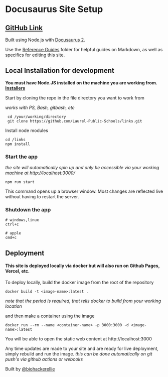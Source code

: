# Docusaurus Site Setup

## [GitHub Link](https://github.com/biohackerellie/portfolio-site/tree/main/docs)

Built using Node.js with [Docusaurus 2](https://docusaurus.io/).

Use the [Reference Guides](./Reference%20Guides/) folder for helpful guides on Markdown, as well as specifics for editing this site.

## Local Installation for development

**You must have Node.JS installed on the machine you are working from. [Installers](https://nodejs.org/en/download/)**

 Start by cloning the repo in the file directory you want to work from

*works with PS, Bash, gitbash, etc*
```
 cd /your/working/directory
 git clone https://github.com/Laurel-Public-Schools/links.git
```
Install node modules
```
cd /links
npm install
```
### Start the app
*the site will automatically spin up and only be accessible via your working machine at http://localhost:3000/*

```
npm run start
```

This command opens up a browser window. Most changes are reflected live without having to restart the server.

### Shutdown the app
```
# windows,linux 
ctrl+c

# apple
cmd+c
```


## Deployment

#### This site is deployed locally via docker but will also run on Github Pages, Vercel, etc.

To deploy locally, build the docker image from the root of the repository 
```
docker build -t <image-name>:latest .
```
*note that the period is required, that tells docker  to build from your working location*

and then make a container using the image
```
docker run --rm --name <container-name> -p 3000:3000 -d <image-name>:latest 
```

You will be able to open the static web content at http://localhost:3000

Any time updates are made to your site and are ready for live deployment, simply rebuild and run the image. *this can be done automatically on git push's via github actions or webooks*


Built by [@biohackerellie](https://www.github.com/biohackerellie)
